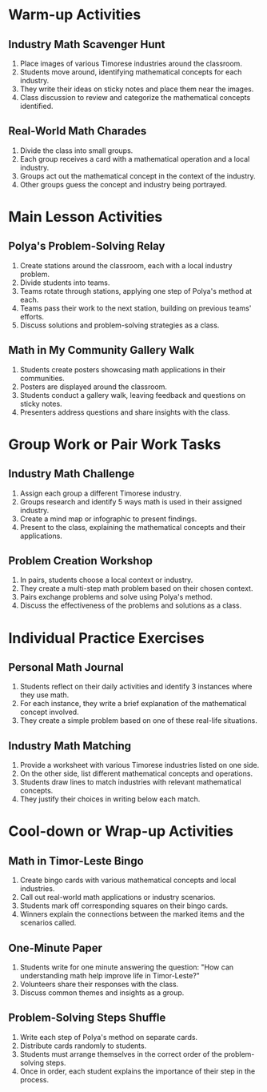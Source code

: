 # Warm-up Activities

## Industry Math Scavenger Hunt
1. Place images of various Timorese industries around the classroom.
2. Students move around, identifying mathematical concepts for each industry.
3. They write their ideas on sticky notes and place them near the images.
4. Class discussion to review and categorize the mathematical concepts identified.

## Real-World Math Charades
1. Divide the class into small groups.
2. Each group receives a card with a mathematical operation and a local industry.
3. Groups act out the mathematical concept in the context of the industry.
4. Other groups guess the concept and industry being portrayed.

# Main Lesson Activities

## Polya's Problem-Solving Relay
1. Create stations around the classroom, each with a local industry problem.
2. Divide students into teams.
3. Teams rotate through stations, applying one step of Polya's method at each.
4. Teams pass their work to the next station, building on previous teams' efforts.
5. Discuss solutions and problem-solving strategies as a class.

## Math in My Community Gallery Walk
1. Students create posters showcasing math applications in their communities.
2. Posters are displayed around the classroom.
3. Students conduct a gallery walk, leaving feedback and questions on sticky notes.
4. Presenters address questions and share insights with the class.

# Group Work or Pair Work Tasks

## Industry Math Challenge
1. Assign each group a different Timorese industry.
2. Groups research and identify 5 ways math is used in their assigned industry.
3. Create a mind map or infographic to present findings.
4. Present to the class, explaining the mathematical concepts and their applications.

## Problem Creation Workshop
1. In pairs, students choose a local context or industry.
2. They create a multi-step math problem based on their chosen context.
3. Pairs exchange problems and solve using Polya's method.
4. Discuss the effectiveness of the problems and solutions as a class.

# Individual Practice Exercises

## Personal Math Journal
1. Students reflect on their daily activities and identify 3 instances where they use math.
2. For each instance, they write a brief explanation of the mathematical concept involved.
3. They create a simple problem based on one of these real-life situations.

## Industry Math Matching
1. Provide a worksheet with various Timorese industries listed on one side.
2. On the other side, list different mathematical concepts and operations.
3. Students draw lines to match industries with relevant mathematical concepts.
4. They justify their choices in writing below each match.

# Cool-down or Wrap-up Activities

## Math in Timor-Leste Bingo
1. Create bingo cards with various mathematical concepts and local industries.
2. Call out real-world math applications or industry scenarios.
3. Students mark off corresponding squares on their bingo cards.
4. Winners explain the connections between the marked items and the scenarios called.

## One-Minute Paper
1. Students write for one minute answering the question: "How can understanding math help improve life in Timor-Leste?"
2. Volunteers share their responses with the class.
3. Discuss common themes and insights as a group.

## Problem-Solving Steps Shuffle
1. Write each step of Polya's method on separate cards.
2. Distribute cards randomly to students.
3. Students must arrange themselves in the correct order of the problem-solving steps.
4. Once in order, each student explains the importance of their step in the process.